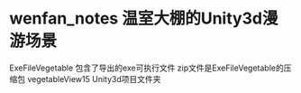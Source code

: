 # wenfan_notes 温室大棚的Unity3d漫游场景

ExeFileVegetable 包含了导出的exe可执行文件
zip文件是ExeFileVegetable的压缩包
vegetableView15 Unity3d项目文件夹
